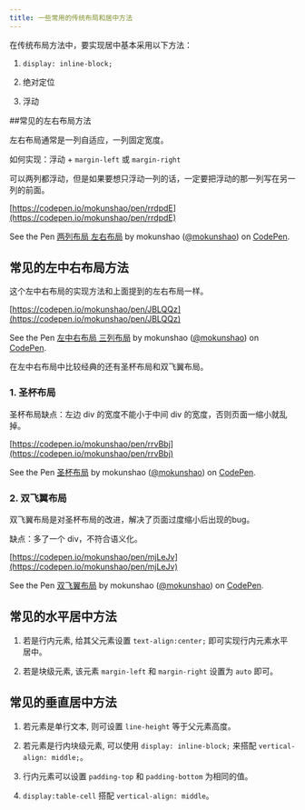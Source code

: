 ```yaml
---
title: 一些常用的传统布局和居中方法
---
```


在传统布局方法中，要实现居中基本采用以下方法：

1. `display: inline-block;`

2. 绝对定位

3. 浮动

##常见的左右布局方法

左右布局通常是一列自适应，一列固定宽度。

如何实现：浮动 + `margin-left` 或 `margin-right`

可以两列都浮动，但是如果要想只浮动一列的话，一定要把浮动的那一列写在另一列的前面。

[https://codepen.io/mokunshao/pen/rrdpdE](https://codepen.io/mokunshao/pen/rrdpdE)

<p data-height="265" data-theme-id="dark" data-slug-hash="rrdpdE" data-default-tab="css,result" data-user="mokunshao" data-pen-title="两列布局 左右布局" class="codepen">See the Pen <a href="https://codepen.io/mokunshao/pen/rrdpdE/">两列布局 左右布局</a> by mokunshao (<a href="https://codepen.io/mokunshao">@mokunshao</a>) on <a href="https://codepen.io">CodePen</a>.</p>
<script async src="https://static.codepen.io/assets/embed/ei.js"></script>

## 常见的左中右布局方法

这个左中右布局的实现方法和上面提到的左右布局一样。

[https://codepen.io/mokunshao/pen/JBLQQz](https://codepen.io/mokunshao/pen/JBLQQz)

<p data-height="265" data-theme-id="0" data-slug-hash="JBLQQz" data-default-tab="css,result" data-user="mokunshao" data-pen-title="左中右布局 三列布局" class="codepen">See the Pen <a href="https://codepen.io/mokunshao/pen/JBLQQz/">左中右布局 三列布局</a> by mokunshao (<a href="https://codepen.io/mokunshao">@mokunshao</a>) on <a href="https://codepen.io">CodePen</a>.</p>

在左中右布局中比较经典的还有圣杯布局和双飞翼布局。

### 1. 圣杯布局

圣杯布局缺点：左边 div 的宽度不能小于中间 div 的宽度，否则页面一缩小就乱掉。

[https://codepen.io/mokunshao/pen/rrvBbj](https://codepen.io/mokunshao/pen/rrvBbj)

<p data-height="265" data-theme-id="0" data-slug-hash="rrvBbj" data-default-tab="css,result" data-user="mokunshao" data-pen-title="圣杯布局" class="codepen">See the Pen <a href="https://codepen.io/mokunshao/pen/rrvBbj/">圣杯布局</a> by mokunshao (<a href="https://codepen.io/mokunshao">@mokunshao</a>) on <a href="https://codepen.io">CodePen</a>.</p>
<script async src="https://static.codepen.io/assets/embed/ei.js"></script>

### 2. 双飞翼布局

双飞翼布局是对圣杯布局的改进，解决了页面过度缩小后出现的bug。

缺点：多了一个 div，不符合语义化。

[https://codepen.io/mokunshao/pen/mjLeJv](https://codepen.io/mokunshao/pen/mjLeJv)

<p data-height="265" data-theme-id="0" data-slug-hash="mjLeJv" data-default-tab="css,result" data-user="mokunshao" data-pen-title="双飞翼布局" class="codepen">See the Pen <a href="https://codepen.io/mokunshao/pen/mjLeJv/">双飞翼布局</a> by mokunshao (<a href="https://codepen.io/mokunshao">@mokunshao</a>) on <a href="https://codepen.io">CodePen</a>.</p>
<script async src="https://static.codepen.io/assets/embed/ei.js"></script>

## 常见的水平居中方法

1. 若是行内元素, 给其父元素设置 `text-align:center;` 即可实现行内元素水平居中。

2. 若是块级元素, 该元素 `margin-left` 和 `margin-right` 设置为 `auto` 即可。

## 常见的垂直居中方法

1. 若元素是单行文本, 则可设置 `line-height` 等于父元素高度。

2. 若元素是行内块级元素, 可以使用 `display: inline-block;` 来搭配 `vertical-align: middle;`。

3. 行内元素可以设置 `padding-top` 和 `padding-bottom` 为相同的值。

4. `display:table-cell` 搭配 `vertical-align: middle`。